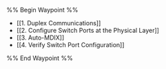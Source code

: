 %% Begin Waypoint %%
- [[1. Duplex Communications]]
- [[2. Configure Switch Ports at the Physical Layer]]
- [[3. Auto-MDIX]]
- [[4. Verify Switch Port Configuration]]

%% End Waypoint %%

